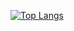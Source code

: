 [![Top Langs](https://github-readme-stats.vercel.app/api/top-langs/?username=RuslanPidhainyi&layout=compact&theme=vision-friendly-dark)](https://github.com/anuraghazra/github-readme-stats)
<!---
RuslanPidhainyi/RuslanPidhainyi is a ✨ special ✨ repository because its `README.md` (this file) appears on your GitHub profile.
You can click the Preview link to take a look at your changes.
--->
